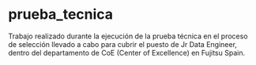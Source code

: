 # prueba_tecnica
Trabajo realizado durante la ejecución de la prueba técnica en el proceso de selección llevado a cabo para cubrir 
el puesto de Jr Data Engineer, dentro del departamento de CoE (Center of Excellence) en Fujitsu Spain.
